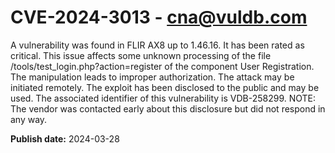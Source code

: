 # CVE-2024-3013 - cna@vuldb.com

A vulnerability was found in FLIR AX8 up to 1.46.16. It has been rated as critical. This issue affects some unknown processing of the file /tools/test_login.php?action=register of the component User Registration. The manipulation leads to improper authorization. The attack may be initiated remotely. The exploit has been disclosed to the public and may be used. The associated identifier of this vulnerability is VDB-258299. NOTE: The vendor was contacted early about this disclosure but did not respond in any way.

**Publish date:** 2024-03-28
